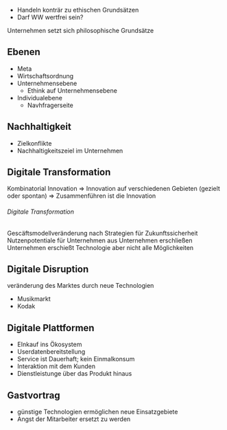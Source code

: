 - Handeln konträr zu ethischen Grundsätzen
- Darf WW wertfrei sein?

Unternehmen setzt sich philosophische Grundsätze

## Ebenen
- Meta
- Wirtschaftsordnung
- Unternehmensebene
	- Ethink auf Unternehmensebene
- Individualebene
	- Navhfragerseite

## Nachhaltigkeit
- Zielkonflikte
- Nachhaltigkeitszeiel im Unternehmen

## Digitale Transformation
Kombinatorial Innovation => Innovation auf verschiedenen Gebieten (gezielt oder spontan) => Zusammenführen ist die Innovation

###### Digitale Transformation
Gescäftsmodellveränderung nach Strategien für Zukunftssicherheit
Nutzenpotentiale für Unternehmen aus Unternehmen erschließen
Unternehmen erschießt Technologie aber nicht alle Möglichkeiten

## Digitale Disruption
veränderung des Marktes durch neue Technologien
 - Musikmarkt
 - Kodak

## Digitale Plattformen
- EInkauf ins Ökosystem
- Userdatenbereitstellung
- Service ist Dauerhaft; kein Einmalkonsum
- Interaktion mit dem Kunden
- Dienstleistunge über das Produkt hinaus

## Gastvortrag
- günstige Technologien ermöglichen neue Einsatzgebiete
- Angst der Mitarbeiter ersetzt zu werden